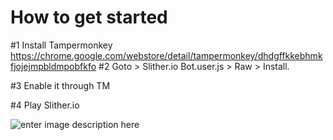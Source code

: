 # How to get started


#1 Install Tampermonkey
https://chrome.google.com/webstore/detail/tampermonkey/dhdgffkkebhmkfjojejmpbldmpobfkfo
#2 Goto > Slither.io Bot.user.js > Raw > Install.

#3 Enable it through TM

#4 Play Slither.io

![enter image description here](http://i.imgur.com/VLarWM9.png)
